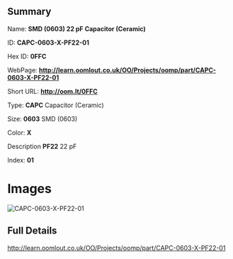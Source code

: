 

## Summary
 
Name: __SMD (0603) 22 pF Capacitor (Ceramic)__

ID: __CAPC-0603-X-PF22-01__

Hex ID: __0FFC__

WebPage: __http://learn.oomlout.co.uk/OO/Projects/oomp/part/CAPC-0603-X-PF22-01__

Short URL: __http://oom.lt/0FFC__


Type: __CAPC__ Capacitor (Ceramic) 

Size: __0603__ SMD (0603) 

Color: __X__  

Description __PF22__ 22 pF 

Index: __01__


# Images
![CAPC-0603-X-PF22-01](http://oomlout.com/oomp-gen/parts/CAPC-0603-X-PF22-01/CAPC-0603-X-PF22-01_420.jpg)



## Full Details

 http://learn.oomlout.co.uk/OO/Projects/oomp/part/CAPC-0603-X-PF22-01














